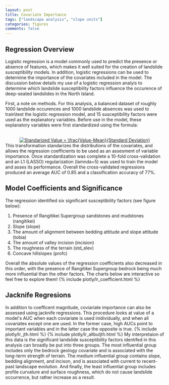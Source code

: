 ```yaml
---
layout: post
title: Covariate Importance
tags: ["landscape analysis", "slope units"]
categories: figures
comments: false
---
```


## Regression Overview
Logistic regression is a model commonly used to predict the presence or absence of features, which makes it well suited for the creation of landslide susceptibility models. In addition, logistic regressions can be used to determine the importance of the covariates included in the model. The discussion below details my use of a logistic regression analyis to determine which landslide susceptibility factors influence the occurence of deep-seated landslides in the North Island.

First, a note on methods. For this analysis, a balanced dataset of roughly 1000 landslide occurences and 1000 landslide absences was used to train\test the logistic regression model, and 15 susceptibility factors were used as the explanatory variables. Before use in the model, these explanatory variables were first standardized using the formula:
<div align="center">
<br>
<a href="https://www.codecogs.com/eqnedit.php?latex=Standarized&space;Value&space;=&space;\frac{Value-Mean}{Standard&space;Deviation}" target="_blank"><img src="https://latex.codecogs.com/svg.latex?Standarized&space;Value&space;=&space;\frac{Value-Mean}{Standard&space;Deviation}" title="Standarized Value = \frac{Value-Mean}{Standard Deviation}" /></a>
<br>
</div>
This transformation standarizes the distributions of the covariates, and allows the regression coefficients to be used as an assesment of variable importance. Once standardization was complete a 10-fold cross-validation and an L1 (LASSO) regularization (lamnda=5) was used to train the model and asses its performance. Overall the cross-validated regressions produced an average AUC of 0.85 and a classification accuracy of 77%.

## Model Coefficients and Significance
The regression identified six significant susceptibility factors (see figure below):
1. Presence of Rangitikei Supergroup sandstones and mudstones (rangitikei)
2. Slope (slope)
3. The amount of alignment between bedding attitude and slope attitude (tobia)
4. The amount of valley incision (incision)
5. The roughness of the terrain (std_elev)
6. Concave hillslopes (profc)

Overall the absolute values of the regression coefficients also decreased in this order, with the presence of Rangitikei Supergroup bedrock being much more influential than the other factors. The charts below are interactive so feel free to explore them!
{% include plotly/lr_coefficient.html %}

## Jacknife Regresions
In addition to coefficent magnitude, coviariate importance can also be assessed using jacknife regressions. This procedure looks at value of a model's AUC when each coviariate is used inidividually, and when all covariates except one are used. In the former case, high AUCs point to important variables and in the latter case the opposite is true.
{% include plotly/lr_jth.html %}
{% include plotly/lr_allbutjth.html %}
My interpretaion of this data is the significant landslide susceptibility factors identifed in this analysis can broadly be put into three groups. The most influential group includes only the bedrock geology covariate and is associated with the long-term strength of terrain. The medium influential group contains slope, bedding alignment, and incison, and is associated with current to recent-past landscape evolution. And finally, the least influential group includes profile curvature and surface roughness, which do not cause landslide occurrence, but rather increase as a result.